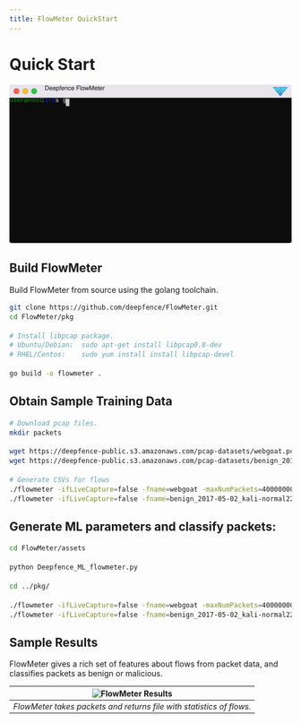 ```yaml
---
title: FlowMeter QuickStart
---
```


# Quick Start

![FlowMeter Demo](img/flowmeter.svg)

## Build FlowMeter

Build FlowMeter from source using the golang toolchain.

```bash
git clone https://github.com/deepfence/FlowMeter.git
cd FlowMeter/pkg

# Install libpcap package.
# Ubuntu/Debian:  sudo apt-get install libpcap0.8-dev
# RHEL/Centos:    sudo yum install install libpcap-devel

go build -o flowmeter .
```

## Obtain Sample Training Data

```bash
# Download pcap files.
mkdir packets

wget https://deepfence-public.s3.amazonaws.com/pcap-datasets/webgoat.pcap -P packets
wget https://deepfence-public.s3.amazonaws.com/pcap-datasets/benign_2017-05-02_kali-normal22.pcap -P packets

# Generate CSVs for flows
./flowmeter -ifLiveCapture=false -fname=webgoat -maxNumPackets=40000000 -ifLocalIPKnown false
./flowmeter -ifLiveCapture=false -fname=benign_2017-05-02_kali-normal22 -maxNumPackets=40000000 -ifLocalIPKnown false
```

## Generate ML parameters and classify packets:

```bash
cd FlowMeter/assets

python Deepfence_ML_flowmeter.py

cd ../pkg/

./flowmeter -ifLiveCapture=false -fname=webgoat -maxNumPackets=40000000 -ifLocalIPKnown false
./flowmeter -ifLiveCapture=false -fname=benign_2017-05-02_kali-normal22 -maxNumPackets=40000000 -ifLocalIPKnown false
```

## Sample Results

FlowMeter gives a rich set of features about flows from packet data, and classifies packets as benign or malicious.

| ![FlowMeter Results](img/flowmeter-results-anim.gif) |
| :--: |
| *FlowMeter takes packets and returns file with statistics of flows.* |


